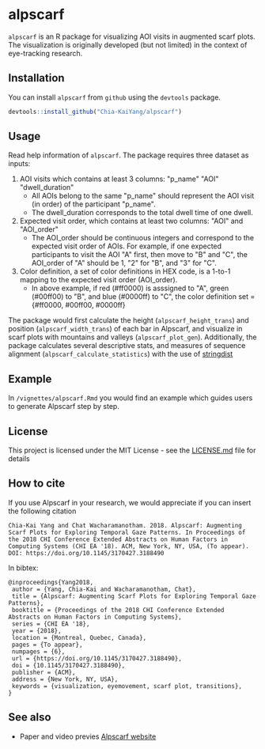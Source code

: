 # alpscarf

`alpscarf` is an R package for visualizing AOI visits in augmented scarf plots.
The visualization is originally developed (but not limited) in the context of eye-tracking research.

##  Installation

You can install `alpscarf` from `github` using the `devtools` package.

```r
devtools::install_github("Chia-KaiYang/alpscarf")
```
## Usage

Read help information of `alpscarf`. 
The package requires three dataset as inputs:
1. AOI visits which contains at least 3 columns: "p_name" "AOI" "dwell_duration"
    * All AOIs belong to the same "p_name" should represent the AOI visit (in order) of the participant "p_name".
    * The dwell_duration corresponds to the total dwell time of one dwell.
1. Expected visit order, which contains at least two columns: "AOI" and "AOI_order"
    * The AOI_order should be continuous integers and correspond to the expected visit order of AOIs. For example, if one expected participants to visit the AOI "A" first, then move to "B" and "C", the AOI_order of "A" should be 1, "2" for "B", and "3" for "C".
1. Color definition, a set of color definitions in HEX code, is a 1-to-1 mapping to the expected visit order (AOI_order).
    * In above example, if red (#ff0000) is asssigned to "A", green (#00ff00) to "B", and blue (#0000ff) to "C", the color definition set = {#ff0000, #00ff00, #0000ff}

The package would first calculate the height (`alpscarf_height_trans`) and position (`alpscarf_width_trans`) of each bar in Alpscarf, and visualize in scarf plots with mountains and valleys (`alpscarf_plot_gen`). Additionally, the package calculates several descriptive stats, and measures of sequence alignment (`alpscarf_calculate_statistics`) with the use of [stringdist](https://github.com/markvanderloo/stringdist)

## Example

In `/vignettes/alpscarf.Rmd` you would find an example which guides users to generate Alpscarf step by step.

## License

This project is licensed under the MIT License - see the [LICENSE.md](LICENSE.md) file for details

## How to cite

If you use Alpscarf in your research, we would appreciate if you can insert the following citation

```
Chia-Kai Yang and Chat Wacharamanotham. 2018. Alpscarf: Augmenting Scarf Plots for Exploring Temporal Gaze Patterns. In Proceedings of the 2018 CHI Conference Extended Abstracts on Human Factors in Computing Systems (CHI EA '18). ACM, New York, NY, USA, (To appear). DOI: https://doi.org/10.1145/3170427.3188490
```

In bibtex:

```
@inproceedings{Yang2018,
 author = {Yang, Chia-Kai and Wacharamanotham, Chat},
 title = {Alpscarf: Augmenting Scarf Plots for Exploring Temporal Gaze Patterns},
 booktitle = {Proceedings of the 2018 CHI Conference Extended Abstracts on Human Factors in Computing Systems},
 series = {CHI EA '18},
 year = {2018},
 location = {Montreal, Quebec, Canada},
 pages = {To appear},
 numpages = {6},
 url = {https://doi.org/10.1145/3170427.3188490},
 doi = {10.1145/3170427.3188490},
 publisher = {ACM},
 address = {New York, NY, USA},
 keywords = {visualization, eyemovement, scarf plot, transitions},
} 
```

## See also

* Paper and video previes [Alpscarf website](https://zpac.ch/alpscarf)

